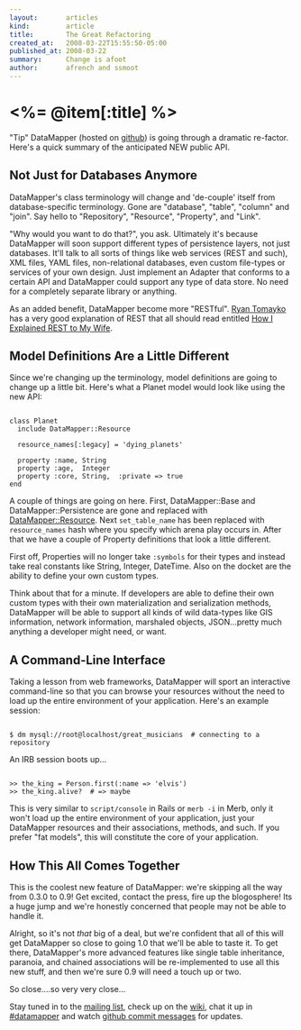 ```yaml
---
layout:       articles
kind:         article
title:        The Great Refactoring
created_at:   2008-03-22T15:55:50-05:00
published_at: 2008-03-22
summary:      Change is afoot
author:       afrench and ssmoot
---
```


<%= @item[:title] %>
================

"Tip" DataMapper (hosted on [github](http://github.com/datamapper/dm-core)) is
going through a dramatic re-factor. Here's a quick summary of the anticipated
NEW public API.

Not Just for Databases Anymore
------------------------------

DataMapper's class terminology will change and 'de-couple' itself from
database-specific terminology. Gone are "database", "table", "column" and
"join". Say hello to "Repository", "Resource", "Property", and "Link".

"Why would you want to do that?", you ask. Ultimately it's because DataMapper
will soon support different types of persistence layers, not just databases.
It'll talk to all sorts of things like web services (REST and such), XML files,
YAML files, non-relational databases, even custom file-types or services of your
own design. Just implement an Adapter that conforms to a certain API and
DataMapper could support any type of data store. No need for a completely
separate library or anything.

As an added benefit, DataMapper become more "RESTful". [Ryan Tomayko](http://tomayko.com/writings/rest-to-my-wife)
has a very good explanation
of REST that all should read entitled [How I Explained REST to My Wife](http://tomayko.com/writings/rest-to-my-wife).

Model Definitions Are a Little Different
----------------------------------------

Since we're changing up the terminology, model definitions are going to change
up a little bit. Here's what a Planet model would look like using the new API:

<pre><code class="language-ruby">
class Planet
  include DataMapper::Resource

  resource_names[:legacy] = 'dying_planets'

  property :name, String
  property :age,  Integer
  property :core, String,  :private => true
end
</code></pre>

A couple of things are going on here. First, DataMapper::Base and
DataMapper::Persistence are gone and replaced with [DataMapper::Resource][DataMapper_Resource].
Next `set_table_name` has been replaced with
`resource_names` hash where you specify which arena play occurs in. After that
we have a couple of Property definitions that look a little different.

First off, Properties will no longer take `:symbols` for their types and instead
take real constants like String, Integer, DateTime. Also on the docket are the
ability to define your own custom types.

Think about that for a minute. If developers are able to define their own custom
types with their own materialization and serialization methods, DataMapper will
be able to support all kinds of wild data-types like GIS information, network
information, marshaled objects, JSON...pretty much anything a developer might
need, or want.

A Command-Line Interface
------------------------

Taking a lesson from web frameworks, DataMapper will sport an interactive
command-line so that you can browse your resources without the need to load up
the entire environment of your application. Here's an example session:

<pre><code class="language-bash">
$ dm mysql://root@localhost/great_musicians  # connecting to a repository
</code></pre>

An IRB session boots up...

<pre><code class="language-ruby">
>> the_king = Person.first(:name => 'elvis')
>> the_king.alive?  # => maybe
</code></pre>

This is very similar to `script/console` in Rails or `merb -i` in Merb, only it
won't load up the entire environment of your application, just your DataMapper
resources and their associations, methods, and such. If you prefer "fat models",
this will constitute the core of your application.

How This All Comes Together
---------------------------

This is the coolest new feature of DataMapper: we're skipping all the way from
0.3.0 to 0.9! Get excited, contact the press, fire up the blogosphere! Its a
huge jump and we're honestly concerned that people may not be able to handle it.

Alright, so it's not _that_ big of a deal, but we're confident that all of this
will get DataMapper so close to going 1.0 that we'll be able to taste it. To get
there, DataMapper's more advanced features like single table inheritance,
paranoia, and chained associations will be re-implemented to use all this new
stuff, and then we're sure 0.9 will need a touch up or two.

So close....so very very close...

Stay tuned in to the [mailing list](http://groups.google.com/group/datamapper),
check up on the [wiki](http://datamapper.org/), chat it up in
[#datamapper](irc://irc.freenode.net/%23datamapper) and watch
[github commit messages](http://github.com/datamapper/dm-core/commits/master) for updates.

[DataMapper_Resource]:http://rubydoc.info/github/datamapper/dm-core/master/DataMapper/Resource
